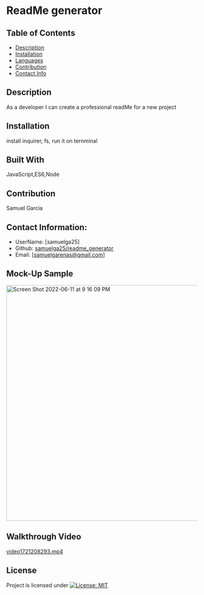 # ReadMe generator

  ## Table of Contents
  - [Description](#description)
  - [Installation](#installation)
  - [Languages](#languages)
  - [Contribution](#contribution)
  - [Contact Info](#contact-info)

  ## Description
  As a developer I can create a professional readMe for a new project
  ## Installation
  install inquirer, fs, run it on ternminal 
  ## Built With
  JavaScript,ES6,Node
  ## Contribution 
  Samuel Garcia

  ## Contact Information:
  - UserName: [samuelga25]
  - Github: [samuelga25/readme_generator](https://github.com/samuelga25/readme_generator)
  - Email: [samuelgarenas@gmail.com]

  ## Mock-Up Sample 
  <img width="621" alt="Screen Shot 2022-06-11 at 9 16 09 PM" src="https://user-images.githubusercontent.com/100814742/173288783-9055b342-ca2d-4df2-99c4-56e5cfed941d.png">
  
  ## Walkthrough Video
  [video1721208293.mp4](https://courses.bootcampspot.com/media_objects_iframe/m-5UntybAMGhrVhwinSZ5UduA56aFrdKFX?type=video)

  ## License
  Project is licensed under
  [![License: MIT](https://img.shields.io/badge/License-MIT-yellow.svg)](https://opensource.org/licenses/MIT)

